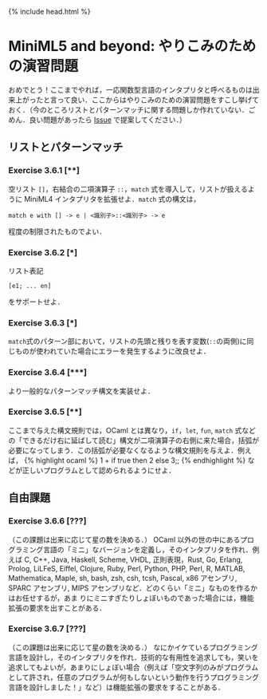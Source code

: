 {% include head.html %}

# MiniML5 and beyond: やりこみのための演習問題

おめでとう！ここまでやれば，一応関数型言語のインタプリタと呼べるものは出来上がったと言って良い．ここからはやりこみのための演習問題をすこし挙げておく．（今のところリストとパターンマッチに関する問題しか作れていない．ごめん．良い問題があったら [Issue](https://github.com/kuis-isle3sw/IoPLMaterials/issues) で提案してください．）

## リストとパターンマッチ

### Exercise 3.6.1 [**]

空リスト `[]`，右結合の二項演算子 `::`，`match` 式を導入して，リストが扱えるように MiniML4 インタプリタを拡張せよ．`match` 式の構文は，

```
match e with [] -> e | <識別子>::<識別子> -> e
```

程度の制限されたものでよい．

### Exercise 3.6.2 [*]

リスト表記

```
[e1; ... en]
```

をサポートせよ．

### Exercise 3.6.3 [*]

`match`式のパターン部において，リストの先頭と残りを表す変数(`::`の両側)に同じものが使われていた場合にエラーを発生するように改良せよ．

### Exercise 3.6.4 [***]

より一般的なパターンマッチ構文を実装せよ．

### Exercise 3.6.5 [**]

ここまで与えた構文規則では，OCaml とは異なり，`if`，`let`, `fun`, `match` 式などの「できるだけ右に延ばして読む」構文が二項演算子の右側に来た場合，括弧が必要になってしまう．この括弧が必要なくなるような構文規則を与えよ．例えば，
{% highlight ocaml %}
1 + if true then 2 else 3;;
{% endhighlight %}
などが正しいプログラムとして認められるようにせよ．

## 自由課題

### Exercise 3.6.6 [???]

（この課題は出来に応じて星の数を決める．）
OCaml 以外の世の中にあるプログラミング言語の「ミニ」なバージョンを定義し，そのインタプリタを作れ．例えば C, C++, Java, Haskell, Scheme, VHDL, 正則表現，Rust, Go, Erlang, Prolog, LiLFeS, Eiffel, Clojure, Ruby, Perl, Python, PHP, Perl, R, MATLAB, Mathematica, Maple, sh, bash, zsh, csh, tcsh, Pascal, x86 アセンブリ, SPARC アセンブリ, MIPS アセンブリなど．どのくらい「ミニ」なものを作るかはお任せするが，あま
りにミニすぎたりしょぼいものであった場合には，機能拡張の要求を出すことがある．

### Exercise 3.6.7 [???]

（この課題は出来に応じて星の数を決める．）
なにかイケているプログラミング言語を設計し，そのインタプリタを作れ．技術的な有用性を追求しても，笑いを追求してもよいが，あまりにしょぼい場合（例えば「空文字列のみがプログラムとして許され，任意のプログラムが何もしないという動作を行うプログラミング言語を設計しました！」など）は機能拡張の要求をすることがある．
